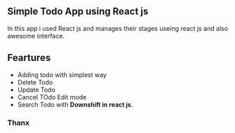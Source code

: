 <h2>Simple Todo App using  React js</h2>
<p>In this app i used React js and manages their stages useing react js and also awesome  interface.</p>
<h2>Feartures</h2>
<ul>
<li>Adding todo with simplest way</li>
<li>Delete Todo </li>
<li>Update Todo</li>
<li>Cancel TOdo Edit mode</li>
<li>Search Todo with <b>Downshift in react js</b>.</li>
</ul>
<h3>Thanx</h3>